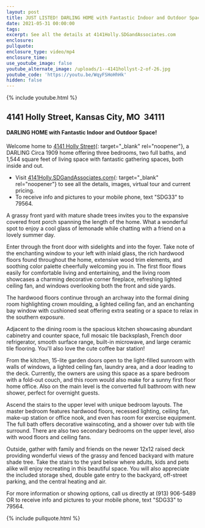```yaml
---
layout: post
title: JUST LISTED! DARLING HOME with Fantastic Indoor and Outdoor Space!
date: 2021-05-31 00:00:00
tags:
excerpt: See all the details at 4141Holly.SDGandAssociates.com
enclosure:
pullquote:
enclosure_type: video/mp4
enclosure_time:
use_youtube_image: false
youtube_alternate_image: /uploads/1--4141hollyst-2-of-26.jpg
youtube_code: 'https://youtu.be/WqyFSHoHhHk'
hidden: false
---
```

{% include youtube.html %}

## 4141 Holly Street, Kansas City, MO&nbsp; 34111

#### DARLING HOME with Fantastic Indoor and Outdoor Space\!

Welcome home to [4141 Holly Street](http://4141Holly.SDGandAssociates.com){: target="_blank" rel="noopener"}, a DARLING Circa 1909 home offering three bedrooms, two full baths, and 1,544 square feet of living space with fantastic gathering spaces, both inside and out.

* Visit [4141Holly.SDGandAssociates.com](http://4141Holly.SDGandAssociates.com){: target="_blank" rel="noopener"} to see all the details, images, virtual tour and current pricing.
* To receive info and pictures to your mobile phone, text "SDG33" to 79564.

A grassy front yard with mature shade trees invites you to the expansive covered front porch spanning the length of the home. What a wonderful spot to enjoy a cool glass of lemonade while chatting with a friend on a lovely summer day.

Enter through the front door with sidelights and into the foyer. Take note of the enchanting window to your left with inlaid glass, the rich hardwood floors found throughout the home, extensive wood trim elements, and soothing color palette cheerfully welcoming you in. The first floor flows easily for comfortable living and entertaining, and the living room showcases a charming decorative corner fireplace, refreshing lighted ceiling fan, and windows overlooking both the front and side yards.

The hardwood floors continue through an archway into the formal dining room highlighting crown moulding, a lighted ceiling fan, and an enchanting bay window with cushioned seat offering extra seating or a space to relax in the southern exposure.

Adjacent to the dining room is the spacious kitchen showcasing abundant cabinetry and counter space, full mosaic tile backsplash, French door refrigerator, smooth surface range, built-in microwave, and large ceramic tile flooring. You'll also love the cute coffee bar station\!

From the kitchen, 15-lite garden doors open to the light-filled sunroom with walls of windows, a lighted ceiling fan, laundry area, and a door leading to the deck. Currently, the owners are using this space as a spare bedroom with a fold-out couch, and this room would also make for a sunny first floor home office. Also on the main level is the converted full bathroom with new shower, perfect for overnight guests.

Ascend the stairs to the upper level with unique bedroom layouts. The master bedroom features hardwood floors, recessed lighting, ceiling fan, make-up station or office nook, and even has room for exercise equipment. The full bath offers decorative wainscoting, and a shower over tub with tile surround. There are also two secondary bedrooms on the upper level, also with wood floors and ceiling fans.

Outside, gather with family and friends on the newer 12x12 raised deck providing wonderful views of the grassy and fenced backyard with mature shade tree. Take the stairs to the yard below where adults, kids and pets alike will enjoy recreating in this beautiful space. You will also appreciate the included storage shed, double gate entry to the backyard, off-street parking, and the central heating and air.

For more information or showing options, call us directly at (913) 906-5489 OR to receive info and pictures to your mobile phone, text "SDG33" to 79564.

{% include pullquote.html %}
